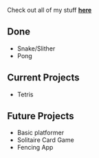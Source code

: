 Check out all of my stuff **[here](https://github.com/glacay30/games)**

## Done
* Snake/Slither
* Pong

## Current Projects
* Tetris

## Future Projects
* Basic platformer
* Solitaire Card Game
* Fencing App
